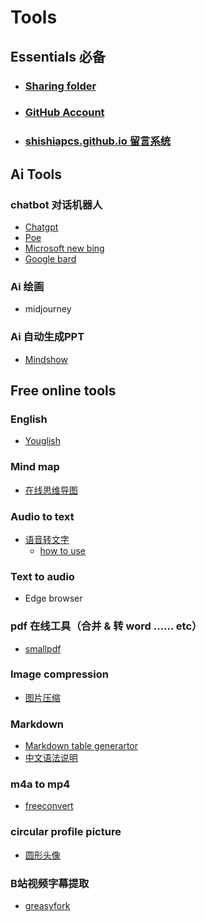 # Tools 

## Essentials 必备

* ### [Sharing folder](_posts/2023-03-20-Connecting-to-CS_Sharing.md) 
* ### [GitHub Account](https://www.bilibili.com/video/BV19c411p7En/?vd_source=84a986f8292e7cdf31541219b6c7844c)
* ### [shishiapcs.github.io 留言系统](https://www.bilibili.com/video/BV1XM41157xV/?vd_source=84a986f8292e7cdf31541219b6c7844c) 

## Ai Tools

### chatbot 对话机器人

* [Chatgpt](https://chat.openai.com)
* [Poe](https://poe.com/)
* [Microsoft new bing](https://www.bing.com/new)
* [Google bard](https://bard.google.com/)

### Ai 绘画

* midjourney 

### Ai 自动生成PPT

* [Mindshow](https://www.mindshow.fun/#/login?inviteCode=6515025)

## Free online tools 

### English 

* [Youglish](https://youglish.com/)
 
### Mind map

* [在线思维导图](https://app.mindmup.com/)

### Audio to text

* [语音转文字](https://editor.flixier.com/tools/all-tools)
    - [how to use](_posts/2023-03-20-free-online-transcribe.md)         

### Text to audio 

* Edge browser 

### pdf 在线工具（合并 & 转 word …… etc） 

* [smallpdf](https://smallpdf.com/)

### Image compression 

* [图片压缩](https://compressjpeg.com/)

### Markdown

* [Markdown table generartor ](https://www.tablesgenerator.com/markdown_tables)
* [中文语法说明](https://shd101wyy.github.io/markdown-preview-enhanced/#/zh-cn/markdown-basics)

### m4a to mp4 

* [freeconvert](https://www.freeconvert.com/m4a-to-mp4)

### circular profile picture

* [圆形头像](https://profilepicturemaker.com/#quotemaker)

### B站视频字幕提取

* [greasyfork](https://www.bilibili.com/video/BV1L3411J7Yc/?vd_source=84a986f8292e7cdf31541219b6c7844c)



